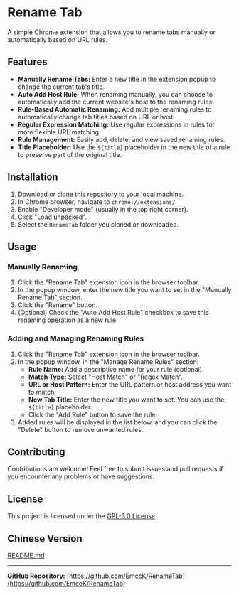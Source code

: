 # Rename Tab

A simple Chrome extension that allows you to rename tabs manually or automatically based on URL rules.

## Features

*   **Manually Rename Tabs:** Enter a new title in the extension popup to change the current tab's title.
*   **Auto Add Host Rule:** When renaming manually, you can choose to automatically add the current website's host to the renaming rules.
*   **Rule-Based Automatic Renaming:** Add multiple renaming rules to automatically change tab titles based on URL or host.
*   **Regular Expression Matching:** Use regular expressions in rules for more flexible URL matching.
*   **Rule Management:** Easily add, delete, and view saved renaming rules.
*   **Title Placeholder:** Use the `${title}` placeholder in the new title of a rule to preserve part of the original title.

## Installation

1. Download or clone this repository to your local machine.
2. In Chrome browser, navigate to `chrome://extensions/`.
3. Enable "Developer mode" (usually in the top right corner).
4. Click "Load unpacked".
5. Select the `RenameTab` folder you cloned or downloaded.

## Usage

### Manually Renaming

1. Click the "Rename Tab" extension icon in the browser toolbar.
2. In the popup window, enter the new title you want to set in the "Manually Rename Tab" section.
3. Click the "Rename" button.
4. (Optional) Check the "Auto Add Host Rule" checkbox to save this renaming operation as a new rule.

### Adding and Managing Renaming Rules

1. Click the "Rename Tab" extension icon in the browser toolbar.
2. In the popup window, in the "Manage Rename Rules" section:
    *   **Rule Name:** Add a descriptive name for your rule (optional).
    *   **Match Type:** Select "Host Match" or "Regex Match".
    *   **URL or Host Pattern:** Enter the URL pattern or host address you want to match.
    *   **New Tab Title:** Enter the new title you want to set. You can use the `${title}` placeholder.
    *   Click the "Add Rule" button to save the rule.
3. Added rules will be displayed in the list below, and you can click the "Delete" button to remove unwanted rules.

## Contributing

Contributions are welcome! Feel free to submit issues and pull requests if you encounter any problems or have suggestions.

## License

This project is licensed under the [GPL-3.0 License](https://www.gnu.org/licenses/gpl-3.0).

## Chinese Version

[README.md](README.md)

---

**GitHub Repository:** [https://github.com/EmccK/RenameTab](https://github.com/EmccK/RenameTab)